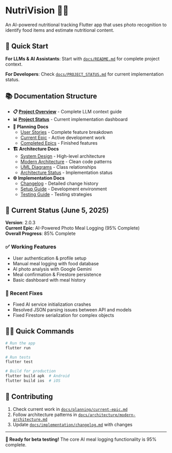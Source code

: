 # NutriVision 📱🥗

An AI-powered nutritional tracking Flutter app that uses photo recognition to identify food items and estimate nutritional content.

## 🚀 Quick Start

**For LLMs & AI Assistants**: Start with [`docs/README.md`](docs/README.md) for complete project context.

**For Developers**: Check [`docs/PROJECT_STATUS.md`](docs/PROJECT_STATUS.md) for current implementation status.

## 📚 Documentation Structure

- **📋 [Project Overview](docs/README.md)** - Complete LLM context guide
- **📊 [Project Status](docs/PROJECT_STATUS.md)** - Current implementation dashboard
- **📖 Planning Docs**
  - [User Stories](docs/planning/user-stories.md) - Complete feature breakdown
  - [Current Epic](docs/planning/current-epic.md) - Active development work
  - [Completed Epics](docs/planning/completed-epics.md) - Finished features
- **🏗️ Architecture Docs**
  - [System Design](docs/architecture/system-design.md) - High-level architecture
  - [Modern Architecture](docs/architecture/modern-architecture.md) - Clean code patterns
  - [UML Diagrams](docs/architecture/uml-diagrams.md) - Class relationships
  - [Architecture Status](docs/architecture/architecture-status.md) - Implementation status
- **⚙️ Implementation Docs**
  - [Changelog](docs/implementation/changelog.md) - Detailed change history
  - [Setup Guide](docs/implementation/setup-guide.md) - Development environment
  - [Testing Guide](docs/implementation/testing-guide.md) - Testing strategies

## 🎯 Current Status (June 5, 2025)

**Version**: 2.0.3  
**Current Epic**: AI-Powered Photo Meal Logging (95% Complete)  
**Overall Progress**: 85% Complete

### ✅ Working Features
- User authentication & profile setup
- Manual meal logging with food database
- AI photo analysis with Google Gemini
- Meal confirmation & Firestore persistence
- Basic dashboard with meal history

### 🔧 Recent Fixes
- Fixed AI service initialization crashes
- Resolved JSON parsing issues between API and models
- Fixed Firestore serialization for complex objects

## 🏃‍♂️ Quick Commands

```bash
# Run the app
flutter run

# Run tests
flutter test

# Build for production
flutter build apk  # Android
flutter build ios  # iOS
```

## 🤝 Contributing

1. Check current work in [`docs/planning/current-epic.md`](docs/planning/current-epic.md)
2. Follow architecture patterns in [`docs/architecture/modern-architecture.md`](docs/architecture/modern-architecture.md)
3. Update [`docs/implementation/changelog.md`](docs/implementation/changelog.md) with changes

---

**🎯 Ready for beta testing!** The core AI meal logging functionality is 95% complete.
